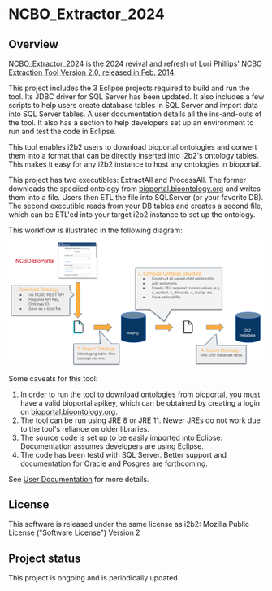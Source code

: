 # NCBO_Extractor_2024

## Overview

NCBO_Extractor_2024 is the 2024 revival and refresh of Lori Phillips' [NCBO Extraction Tool Version 2.0, released in Feb. 2014](https://community.i2b2.org/wiki/display/NCBO/NCBO+Extraction+Tool+version+2.0).

This project includes the 3 Eclipse projects required to build and run the tool. Its JDBC driver for SQL Server has been updated. It also includes a few scripts to help users create database tables in SQL Server and import data into SQL Server tables. A user documentation details all the ins-and-outs of the tool. It also has a section to help developers set up an environment to run and test the code in Eclipse.

This tool enables i2b2 users to download bioportal ontologies and convert them into a format that can be directly inserted into i2b2's ontology tables. This makes it easy for any i2b2 instance to host any ontologies in bioportal.

This project has two executibles: ExtractAll and ProcessAll. The former downloads the speciied ontology from [bioportal.bioontology.org](https://bioportal.bioontology.org/) and writes them into a file. Users then ETL the file into SQLServer (or your favorite DB). The second executible reads from your DB tables and creates a second file, which can be ETL'ed into your target i2b2 instance to set up the ontology.

This workflow is illustrated in the following diagram:

[<img src="documentation/resources/workflow.png" width="600px">](documentation/resources/workflow.png)

Some caveats for this tool:

1. In order to run the tool to download ontologies from bioportal, you must have a valid bioportal apikey, which can be obtained by creating a login on [bioportal.bioontology.org](https://bioportal.bioontology.org/).
2. The tool can be run using JRE 8 or JRE 11. Newer JREs do not work due to the tool's reliance on older libraries.
3. The source code is set up to be easily imported into Eclipse. Documentation assumes developers are using Eclipse.
4. The code has been testd with SQL Server. Better support and documentation for Oracle and Posgres are forthcoming.

See <a href="documentation/release/">User Documentation</a> for more details.

## License
This software is released under the same license as i2b2: Mozilla Public License ("Software License") Version 2

## Project status
This project is ongoing and is periodically updated.
